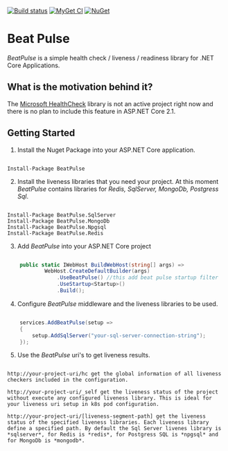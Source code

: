 
[![Build status](https://ci.appveyor.com/api/projects/status/fqcak0q6q83f730c?svg=true)](https://ci.appveyor.com/project/Xabaril/beatpulse) [![MyGet CI](https://img.shields.io/myget/xabaril/v/BeatPulse.svg)](http://myget.org/gallery/BeatPulse) [![NuGet](https://img.shields.io/nuget/v/BeatPulse.svg)](https://www.nuget.org/packages/BeatPulse/)

# Beat Pulse

*BeatPulse* is a simple health check /  liveness / readiness library for .NET Core Applications.


## What is the motivation behind it?

The [Microsoft HealthCheck](https://github.com/dotnet-architecture/HealthChecks) library is not an active project right now and there is no plan to include this feature in ASP.NET Core 2.1.

## Getting Started

1. Install the Nuget Package into your ASP.NET Core application.

```

Install-Package BeatPulse

```

2. Install the liveness libraries that you need your project. At this moment *BeatPulse* contains libraries for *Redis, SqlServer, MongoDb, Postgress Sql*.

```

Install-Package BeatPulse.SqlServer
Install-Package BeatPulse.MongoDb
Install-Package BeatPulse.Npgsql
Install-Package BeatPulse.Redis

```

3. Add *BeatPulse* into your ASP.NET Core project

``` csharp

    public static IWebHost BuildWebHost(string[] args) =>
            WebHost.CreateDefaultBuilder(args)
                .UseBeatPulse() //this add beat pulse startup filter
                .UseStartup<Startup>()
                .Build();

```

4. Configure *BeatPulse* middleware and the liveness libraries to be used.

``` csharp

    services.AddBeatPulse(setup =>
    {
        setup.AddSqlServer("your-sql-server-connection-string");
    });

```

5. Use the *BeatPulse* uri's to get liveness results.

```

http://your-project-uri/hc get the global information of all liveness checkers included in the configuration.

http://your-project-uri/_self get the liveness status of the project without execute any configured liveness library. This is ideal for your liveness uri setup in k8s pod configuration.

http://your-project-uri/[liveness-segment-path] get the liveness status of the specified liveness libraries. Each liveness library define a specified path. By default the Sql Server livenes library is *sqlserver*, for Redis is *redis*, for Postgress SQL is *npgsql* and for MongoDb is *mongodb*.

```